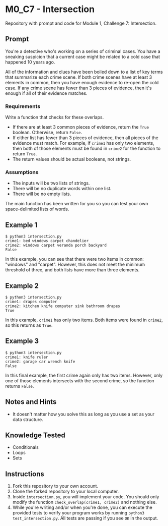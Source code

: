 # M0_C7 - Intersection
Repository with prompt and code for Module 1, Challenge 7: Intersection.

## Prompt
You're a detective who's working on a series of criminal cases. You have a sneaking suspicion that a current case might be related to a cold case that happened 10 years ago.

All of the information and clues have been boiled down to a list of key terms that summarize each crime scene. If both crime scenes have at least 3 elements in common, then you have enough evidence to re-open the cold case. If any crime scene has fewer than 3 pieces of evidence, then it's enough if all of their evidence matches.

### Requirements

Write a function that checks for these overlaps.

- If there are at least 3 common pieces of evidence, return the `True` boolean. Otherwise, return `False`.
- If either list has fewer than 3 pieces of evidence, then all pieces of the evidence must match. For example, if `crime1` has only two elements, then both of those elements must be found in `crime2` for the function to return `True`.
- The return values should be actual booleans, not strings.

### Assumptions
- The inputs will be two lists of strings.
- There will be no duplicate words within one list.
- There will be no empty lists.

The main function has been written for you so you can test your own space-delimited lists of words.

## Example 1
```
$ python3 intersection.py
crime1: bed windows carpet chandelier
crime2: windows carpet veranda porch backyard
False
```

In this example, you can see that there were two items in common: "windows" and "carpet". However, this does not meet the minimum threshold of three, and both lists have more than three elements.

## Example 2
```
$ python3 intersection.py
crime1: drapes computer
crime2: kitchen knife computer sink bathroom drapes
True
```

In this example, `crime1` has only two items. Both items were found in `crime2`, so this returns as `True`.

## Example 3
```
$ python3 intersection.py
crime1: knife ruler
crime2: garage car wrench knife
False
```

In this final example, the first crime again only has two items. However, only one of those elements intersects with the second crime, so the function returns `False`.

## Notes and Hints
- It doesn't matter how you solve this as long as you use a set as your data structure.

## Knowledge Tested
- Conditionals
- Loops
- Sets

## Instructions
1. Fork this repository to your own account.
2. Clone the forked repository to your local computer.
3. Inside `intersection.py`, you will implement your code. You should only modify the function `check_overlap(crime1, crime2)` and nothing else. 
4. While you're writing and/or when you're done, you can execute the provided tests to verify your program works by running `python3 test_intersection.py`. All tests are passing if you see `OK` in the output.
